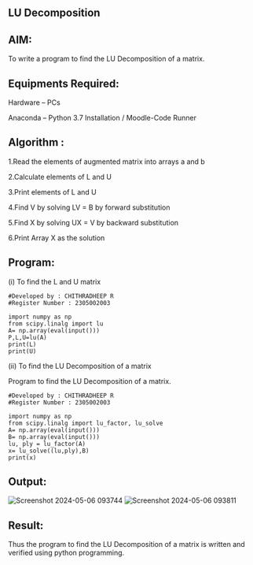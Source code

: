 ## LU Decomposition
## AIM:
To write a program to find the LU Decomposition of a matrix.
## Equipments Required:
Hardware – PCs

Anaconda – Python 3.7 Installation / Moodle-Code Runner
## Algorithm :
1.Read the elements of augmented matrix into arrays a and b

2.Calculate elements of L and U

3.Print elements of L and U

4.Find V by solving LV = B by forward substitution

5.Find X by solving UX = V by backward substitution

6.Print Array X as the solution
## Program:
(i) To find the L and U matrix
```
#Developed by : CHITHRADHEEP R
#Register Number : 2305002003

import numpy as np
from scipy.linalg import lu
A= np.array(eval(input()))
P,L,U=lu(A)
print(L)
print(U)
```
(ii) To find the LU Decomposition of a matrix

Program to find the LU Decomposition of a matrix.
```
#Developed by : CHITHRADHEEP R
#Register Number : 2305002003

import numpy as np
from scipy.linalg import lu_factor, lu_solve
A= np.array(eval(input()))
B= np.array(eval(input()))
lu, ply = lu_factor(A)
x= lu_solve((lu,ply),B)
print(x)
```
## Output:
![Screenshot 2024-05-06 093744](https://github.com/Chithradheep/LU-Decomposition/assets/155504933/55ffa5a0-2433-418f-9040-b0e83dc489d0)
![Screenshot 2024-05-06 093811](https://github.com/Chithradheep/LU-Decomposition/assets/155504933/a539a0a1-5820-47f1-9347-c30baf8676b4)


## Result:
Thus the program to find the LU Decomposition of a matrix is written and verified using python programming.


